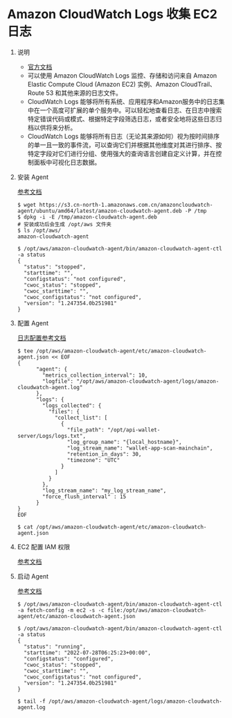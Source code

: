 # Amazon CloudWatch Logs 收集 EC2 日志

1. 说明

   - [官方文档](https://docs.amazonaws.cn/AmazonCloudWatch/latest/logs/WhatIsCloudWatchLogs.html)
   - 可以使用 Amazon CloudWatch Logs 监控、存储和访问来自 Amazon Elastic Compute Cloud (Amazon EC2) 实例、Amazon CloudTrail、Route 53 和其他来源的日志文件。
   - CloudWatch Logs 能够将所有系统、应用程序和Amazon服务中的日志集中在一个高度可扩展的单个服务中。可以轻松地查看日志、在日志中搜索特定错误代码或模式、根据特定字段筛选日志，或者安全地将这些日志归档以供将来分析。
   - CloudWatch Logs 能够将所有日志（无论其来源如何）视为按时间排序的单一且一致的事件流，可以查询它们并根据其他维度对其进行排序、按特定字段对它们进行分组、使用强大的查询语言创建自定义计算，并在控制面板中可视化日志数据。

2. 安装 Agent

   [参考文档](https://docs.amazonaws.cn/AmazonCloudWatch/latest/monitoring/download-cloudwatch-agent-commandline.html)

   ```shell
   $ wget https://s3.cn-north-1.amazonaws.com.cn/amazoncloudwatch-agent/ubuntu/amd64/latest/amazon-cloudwatch-agent.deb -P /tmp
   $ dpkg -i -E /tmp/amazon-cloudwatch-agent.deb
   # 安装成功后会生成 /opt/aws 文件夹
   $ ls /opt/aws/
   amazon-cloudwatch-agent
   
   $ /opt/aws/amazon-cloudwatch-agent/bin/amazon-cloudwatch-agent-ctl -a status
   {
     "status": "stopped",
     "starttime": "",
     "configstatus": "not configured",
     "cwoc_status": "stopped",
     "cwoc_starttime": "",
     "cwoc_configstatus": "not configured",
     "version": "1.247354.0b251981"
   }
   ```

3. 配置 Agent

   [日志配置参考文档](https://docs.amazonaws.cn/AmazonCloudWatch/latest/monitoring/CloudWatch-Agent-Configuration-File-Details.html#CloudWatch-Agent-Configuration-File-Logssection)

   ```shell
   $ tee /opt/aws/amazon-cloudwatch-agent/etc/amazon-cloudwatch-agent.json << EOF
   {
         "agent": {
           "metrics_collection_interval": 10,
           "logfile": "/opt/aws/amazon-cloudwatch-agent/logs/amazon-cloudwatch-agent.log"
         },
         "logs": {
           "logs_collected": {
             "files": {
               "collect_list": [
                 {
                   "file_path": "/opt/api-wallet-server/Logs/logs.txt",
                   "log_group_name": "{local_hostname}",
                   "log_stream_name": "wallet-app-scan-mainchain",
                   "retention_in_days": 30,
                   "timezone": "UTC"
                 }
               ]
             }
           },
           "log_stream_name": "my_log_stream_name",
           "force_flush_interval" : 15
         }
   }
   EOF
   
   $ cat /opt/aws/amazon-cloudwatch-agent/etc/amazon-cloudwatch-agent.json
   ```

4. EC2 配置 IAM 权限

   [参考文档](https://docs.amazonaws.cn/AmazonCloudWatch/latest/monitoring/install-CloudWatch-Agent-commandline-fleet.html#install-CloudWatch-Agent-iam_permissions-first)

5. 启动 Agent

   [参考文档](https://docs.amazonaws.cn/AmazonCloudWatch/latest/monitoring/install-CloudWatch-Agent-on-EC2-Instance-fleet.html#start-CloudWatch-Agent-EC2-fleet)

   ```shell
   $ /opt/aws/amazon-cloudwatch-agent/bin/amazon-cloudwatch-agent-ctl -a fetch-config -m ec2 -s -c file:/opt/aws/amazon-cloudwatch-agent/etc/amazon-cloudwatch-agent.json
   
   $ /opt/aws/amazon-cloudwatch-agent/bin/amazon-cloudwatch-agent-ctl -a status
   {
     "status": "running",
     "starttime": "2022-07-28T06:25:23+00:00",
     "configstatus": "configured",
     "cwoc_status": "stopped",
     "cwoc_starttime": "",
     "cwoc_configstatus": "not configured",
     "version": "1.247354.0b251981"
   }
   
   $ tail -f /opt/aws/amazon-cloudwatch-agent/logs/amazon-cloudwatch-agent.log
   ```

   

